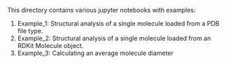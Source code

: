 This directory contains various jupyter notebooks with examples:

1. Example_1: Structural analysis of a single molecule loaded from a PDB file type.
2. Example_2: Structural analysis of a single molecule loaded from an RDKit Molecule object.
3. Example_3: Calculating an average molecule diameter
